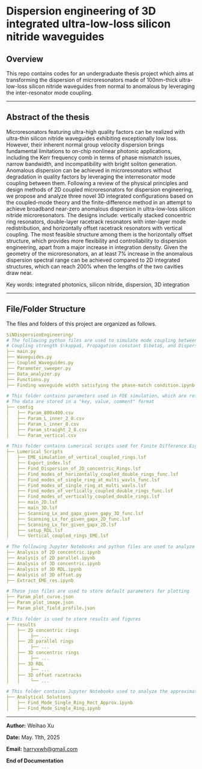 # Dispersion engineering of 3D integrated ultra-low-loss silicon nitride waveguides

## Overview
This repo contains codes for an undergraduate thesis project which aims at transforming the dispersion of microresonators made of 100nm-thick ultra-low-loss silicon nitride waveguides from normal to anomalous by leveraging the inter-resonator mode coupling.

------
## Abstract of the thesis
Microresonators featuring ultra-high quality factors can be realized with ultra-thin silicon nitride waveguides exhibiting exceptionally low loss. However, their inherent normal group velocity dispersion brings fundamental limitations to on-chip nonlinear photonic applications, including the Kerr frequency comb in terms of phase mismatch issues, narrow bandwidth, and incompatibility with bright soliton generation. Anomalous dispersion can be achieved in microresonators without degradation in quality factors by leveraging the interresonator mode coupling between them. Following a review of the physical principles and design methods of 2D coupled microresonators for dispersion engineering, we propose and analyze three novel 3D integrated configurations based on the coupled-mode theory and the finite-difference method in an attempt to achieve broadband near-zero anomalous dispersion in ultra-low-loss silicon nitride microresonators. The designs include: vertically stacked concentric ring resonators, double-layer racetrack resonators with inter-layer mode redistribution, and horizontally offset racetrack resonators with vertical coupling. The most feasible structure among them is the horizontally offset structure, which provides more flexibility and controllability to dispersion engineering, apart from a major increase in integration density. Given the geometry of the microresonators, an at least 7% increase in the anomalous dispersion spectral range can be achieved compared to 2D integrated structures, which can reach 200% when the lengths of the two cavities draw near.

Key words: integrated photonics, silicon nitride, dispersion, 3D integration

------
## File/Folder Structure

The files and folders of this project are organized as follows.

```yaml
SiNDispersionEngineering/
# The following python files are used to simulate mode coupling between (bent or straight) waveguides based on Coupled Mode Theory (CMT)
# Coupling strength $\kappa$, Propagation constant $\beta$, and Dispersion $D$ can be calculated
├── main.py
├── Waveguides.py
├── Coupled_Waveguides.py
├── Parameter_sweeper.py
├── Data_analyzer.py
├── Functions.py
├── Finding waveguide width satisfying the phase-match condition.ipynb

# This folder contains parameters used in FDE simulation, which are referenced in the CMT calculation
# The data are stored in a "key, value, comment" format
├── config
│   ├── Param_800x400.csv
│   ├── Param_L_inner_2_8.csv
│   ├── Param_L_inner_8.csv
│   ├── Param_straight_2_8.csv
│   └── Param_vertical.csv

# This folder contains Lumerical scripts used for Finite Difference Eigenmode solver (FDE) calculation
├── Lumerical Scripts
│   ├── EME_simulation_of_vertical_coupled_rings.lsf
│   ├── Export_index.lsf
│   ├── Find_Dispersion_of_2D_concentric_Rings.lsf
│   ├── Find_modes_of_horizontally_coupled_double_rings_func.lsf
│   ├── Find_modes_of_single_ring_at_multi_wavls_func.lsf
│   ├── Find_modes_of_single_ring_at_multi_wavls.lsf
│   ├── Find_modes_of_vertically_coupled_double_rings_func.lsf
│   ├── Find_modes_of_vertically_coupled_double_rings.lsf
│   ├── main_2D.lsf
│   ├── main_3D.lsf
│   ├── Scanning_Lx_and_gapx_given_gapy_3D_func.lsf
│   ├── Scanning_Lx_for_given_gapx_2D_func.lsf
│   ├── Scanning_Lx_for_given_gapx_2D.lsf
│   ├── setup_RDL.lsf
│   └── Vertical_coupled_rings_EME.lsf

# The following Jupyter Notebooks and python files are used to analyze the data of different structures and plot figures
├── Analysis of 2D concentric.ipynb
├── Analysis of 2D parallel.ipynb
├── Analysis of 3D concentric.ipynb
├── Analysis of 3D RDL.ipynb
├── Analysis of 3D offset.py
├── Extract_EME_res.ipynb

# These json files are used to store default parameters for plotting
├── Param_plot_curve.json
├── Param_plot_image.json
├── Param_plot_field_profile.json

# This folder is used to store results and figures
├── results
│   ├── 2D concentric rings
│   │    ├── ...
│   ├── 2D parallel rings
│   │    ├── ...
│   ├── 3D concentric rings
│   │    ├── ...
│   ├── 3D RDL
│   │    ├── ...
│   ├── 3D offset racetracks
│   │    └── ...

# This folder contains Jupyter Notebooks used to analyze the approximate analytical solution of bent strip waveguides. (Failed attempts)
├── Analytical Solutions
│   ├── Find_Mode_Single_Ring_Rect_Approx.ipynb
│   ├── Find_Mode_Single_Ring.ipynb

```
------

**Author:** Weihao Xu

**Date:** May. 11th, 2025

**Email:** harryxwh@gmail.com

**End of Documentation**
